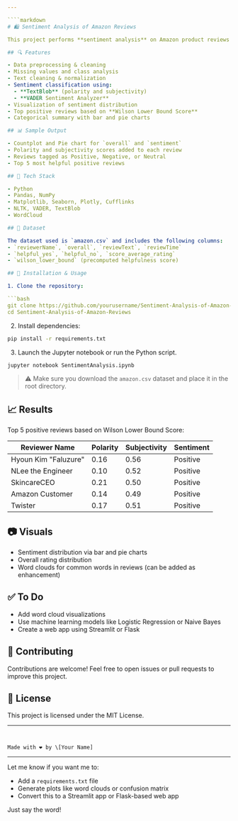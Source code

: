 ```yaml
---

````markdown
# 🛍️ Sentiment Analysis of Amazon Reviews

This project performs **sentiment analysis** on Amazon product reviews using **VADER** and **TextBlob**. It includes data cleaning, exploratory data analysis (EDA), and visualizations to understand how users feel about different products.

## 🔍 Features

- Data preprocessing & cleaning
- Missing values and class analysis
- Text cleaning & normalization
- Sentiment classification using:
  - **TextBlob** (polarity and subjectivity)
  - **VADER Sentiment Analyzer**
- Visualization of sentiment distribution
- Top positive reviews based on **Wilson Lower Bound Score**
- Categorical summary with bar and pie charts

## 📊 Sample Output

- Countplot and Pie chart for `overall` and `sentiment`
- Polarity and subjectivity scores added to each review
- Reviews tagged as Positive, Negative, or Neutral
- Top 5 most helpful positive reviews

## 🧰 Tech Stack

- Python
- Pandas, NumPy
- Matplotlib, Seaborn, Plotly, Cufflinks
- NLTK, VADER, TextBlob
- WordCloud

## 📁 Dataset

The dataset used is `amazon.csv` and includes the following columns:
- `reviewerName`, `overall`, `reviewText`, `reviewTime`
- `helpful_yes`, `helpful_no`, `score_average_rating`
- `wilson_lower_bound` (precomputed helpfulness score)

## 🧪 Installation & Usage

1. Clone the repository:

```bash
git clone https://github.com/yourusername/Sentiment-Analysis-of-Amazon-Reviews.git
cd Sentiment-Analysis-of-Amazon-Reviews
````

2. Install dependencies:

```bash
pip install -r requirements.txt
```

3. Launch the Jupyter notebook or run the Python script.

```bash
jupyter notebook SentimentAnalysis.ipynb
```

> ⚠️ Make sure you download the `amazon.csv` dataset and place it in the root directory.

## 📈 Results

Top 5 positive reviews based on Wilson Lower Bound Score:

| Reviewer Name        | Polarity | Subjectivity | Sentiment |
| -------------------- | -------- | ------------ | --------- |
| Hyoun Kim "Faluzure" | 0.16     | 0.56         | Positive  |
| NLee the Engineer    | 0.10     | 0.52         | Positive  |
| SkincareCEO          | 0.21     | 0.50         | Positive  |
| Amazon Customer      | 0.14     | 0.49         | Positive  |
| Twister              | 0.17     | 0.51         | Positive  |

## 📷 Visuals

* Sentiment distribution via bar and pie charts
* Overall rating distribution
* Word clouds for common words in reviews (can be added as enhancement)

## ✅ To Do

* Add word cloud visualizations
* Use machine learning models like Logistic Regression or Naive Bayes
* Create a web app using Streamlit or Flask

## 🤝 Contributing

Contributions are welcome! Feel free to open issues or pull requests to improve this project.

## 📜 License

This project is licensed under the MIT License.

---
```


Made with ❤️ by \[Your Name]

```

---

Let me know if you want me to:
- Add a `requirements.txt` file
- Generate plots like word clouds or confusion matrix
- Convert this to a Streamlit app or Flask-based web app

Just say the word!
```
